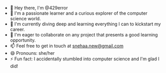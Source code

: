 - 👋 Hey there, I'm @429error
- 👀 I'm a passionate learner and a curious explorer of the computer science world.
- 🌱 I'm currently diving deep and learning everything I can to kickstart my career.
- 💞️ I'm eager to collaborate on any project that presents a good learning opportunity.
- 📫 Feel free to get in touch at snehaa.new@gmail.com
- 😄 Pronouns: she/her
- ⚡ Fun fact: I accidentally stumbled into computer science and I'm glad I did!
<!---
429errro/429error is a ✨ special ✨ repository because its `README.md` (this file) appears on your GitHub profile.
You can click the Preview link to take a look at your changes.
--->

